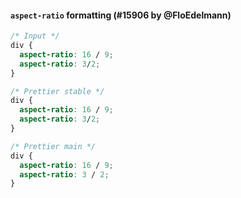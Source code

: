 #### `aspect-ratio` formatting (#15906 by @FloEdelmann)

<!-- prettier-ignore -->
```css
/* Input */
div {
  aspect-ratio: 16 / 9;
  aspect-ratio: 3/2;
}

/* Prettier stable */
div {
  aspect-ratio: 16 / 9;
  aspect-ratio: 3/2;
}

/* Prettier main */
div {
  aspect-ratio: 16 / 9;
  aspect-ratio: 3 / 2;
}
```
